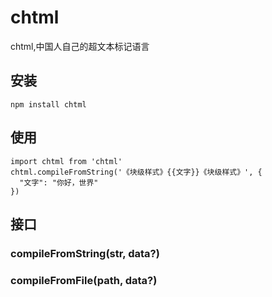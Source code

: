 # chtml
chtml,中国人自己的超文本标记语言


## 安装

```
npm install chtml
```

## 使用

```
import chtml from 'chtml'
chtml.compileFromString('《块级样式》{{文字}}《块级样式》', {
  "文字": "你好，世界"
})
```

## 接口
### compileFromString(str, data?)

### compileFromFile(path, data?)

